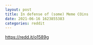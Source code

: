 ```yaml
--- 
layout: post 
title: In defense of (some) Meme COins 
date: 2021-06-16 1623855383 
categories: reddit 
--- 
```

https://redd.it/o1589g